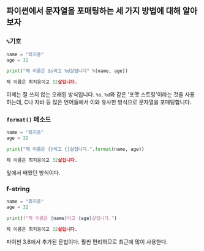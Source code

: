 ## 파이썬에서 문자열을 포매팅하는 세 가지 방법에 대해 알아보자

### `%`기호
```python
name = "최지용"
age = 32

print("제 이름은 $s이고 %d살입니다" %(name, age))
```
```python
제 이름은 최지웅이고 32살입니다.
```
이제는 잘 쓰지 않는 오래된 방식입니다. `%s`, `%d`와 같은 '포맷 스트링'이라는 것을 사용하는데, C나 자바 등 많은 언어들에서 이와 유사한 방식으로 문자열을 포매팅합니다. 

### `format()` 메소드
```python
name = "최지웅"
age = 32

print("제 이름은 {}이고 {}살입니다.".format(name, age))
```
```python
제 이름은 최지웅이고 32살입니다.
```
앞에서 배웠던 방식이다. 

### f-string
```python
name = "최지웅"
age = 32

print(f"제 이름은 {name}이고 {age}살입니다.")
```
```python
제 이름은 최지웅이고 32살입니다.
```
파이썬 3.6에서 추가된 문법이다. 훨씬 편리하므로 최근에 많이 사용한다. 